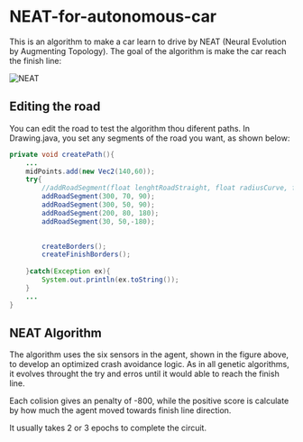 # NEAT-for-autonomous-car

This is an algorithm to make a car learn to drive by NEAT (Neural Evolution by Augmenting Topology).
The goal of the algorithm is make the car reach the finish line:

![NEAT](https://cloud.githubusercontent.com/assets/12956069/15630626/7ccfb3c0-2519-11e6-9372-501b6dcc05a5.png)

## Editing the road

You can edit the road to test the algorithm thou diferent paths. In Drawing.java, you set any segments of the road you want, as shown below:

```java
private void createPath(){
    ...
    midPoints.add(new Vec2(140,60));
    try{
        //addRoadSegment(float lenghtRoadStraight, float radiusCurve, float curveDegree);
        addRoadSegment(300, 70, 90);
        addRoadSegment(300, 50, 90);
        addRoadSegment(200, 80, 180);
        addRoadSegment(30, 50,-180);

        
        createBorders();
        createFinishBorders();
        
    }catch(Exception ex){
        System.out.println(ex.toString());
    } 
    ...
}
```

## NEAT Algorithm

The algorithm uses the six sensors in the agent, shown in the figure above, to develop an optimized crash avoidance logic. As in all genetic algorithms, it evolves throught the try and erros until it would able to reach the finish line.

Each colision gives an penalty of -800, while the positive score is calculate by how much the agent moved towards finish line direction.

It usually takes 2 or 3 epochs to complete the circuit.
